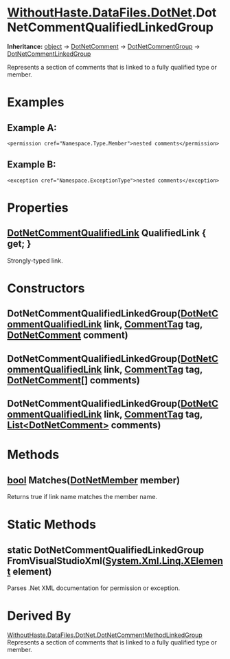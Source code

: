 # [WithoutHaste.DataFiles.DotNet](TableOfContents.WithoutHaste.DataFiles.DotNet.md).DotNetCommentQualifiedLinkedGroup

**Inheritance:** [object](https://docs.microsoft.com/en-us/dotnet/api/system.object) → [DotNetComment](WithoutHaste.DataFiles.DotNet.DotNetComment.md) → [DotNetCommentGroup](WithoutHaste.DataFiles.DotNet.DotNetCommentGroup.md) → [DotNetCommentLinkedGroup](WithoutHaste.DataFiles.DotNet.DotNetCommentLinkedGroup.md)  

Represents a section of comments that is linked to a fully qualified type or member.  

# Examples

## Example A:

`<permission cref="Namespace.Type.Member">nested comments</permission>`  

## Example B:

`<exception cref="Namespace.ExceptionType">nested comments</exception>`  

# Properties

## [DotNetCommentQualifiedLink](WithoutHaste.DataFiles.DotNet.DotNetCommentQualifiedLink.md) QualifiedLink { get; }

Strongly-typed link.  

# Constructors

## DotNetCommentQualifiedLinkedGroup([DotNetCommentQualifiedLink](WithoutHaste.DataFiles.DotNet.DotNetCommentQualifiedLink.md) link, [CommentTag](WithoutHaste.DataFiles.DotNet.CommentTag.md) tag, [DotNetComment](WithoutHaste.DataFiles.DotNet.DotNetComment.md) comment)

## DotNetCommentQualifiedLinkedGroup([DotNetCommentQualifiedLink](WithoutHaste.DataFiles.DotNet.DotNetCommentQualifiedLink.md) link, [CommentTag](WithoutHaste.DataFiles.DotNet.CommentTag.md) tag, [DotNetComment[]](WithoutHaste.DataFiles.DotNet.DotNetComment.md) comments)

## DotNetCommentQualifiedLinkedGroup([DotNetCommentQualifiedLink](WithoutHaste.DataFiles.DotNet.DotNetCommentQualifiedLink.md) link, [CommentTag](WithoutHaste.DataFiles.DotNet.CommentTag.md) tag, [List&lt;DotNetComment&gt;](https://docs.microsoft.com/en-us/dotnet/api/system.collections.generic.list-1) comments)

# Methods

## [bool](https://docs.microsoft.com/en-us/dotnet/api/system.boolean) Matches([DotNetMember](WithoutHaste.DataFiles.DotNet.DotNetMember.md) member)

Returns true if link name matches the member name.  

# Static Methods

## static DotNetCommentQualifiedLinkedGroup FromVisualStudioXml([System.Xml.Linq.XElement](https://docs.microsoft.com/en-us/dotnet/api/system.xml.linq.xelement) element)

Parses .Net XML documentation for permission or exception.  

# Derived By

[WithoutHaste.DataFiles.DotNet.DotNetCommentMethodLinkedGroup](WithoutHaste.DataFiles.DotNet.DotNetCommentMethodLinkedGroup.md)  
Represents a section of comments that is linked to a fully qualified type or member.  

